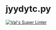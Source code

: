 # jyydytc.py
[![Val's Super Linter](https://github.com/Kingslayer89/jyydytc.py/workflows/%20Val's%20Super%20Linter/badge.svg)](https://github.com/Kingslayer89/jyydytc.py/actions/)
